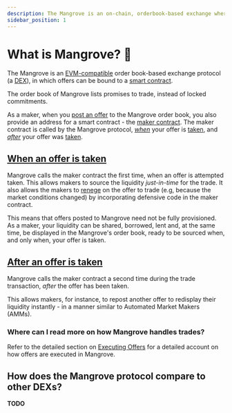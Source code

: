 ```yaml
---
description: The Mangrove is an on-chain, orderbook-based exchange where offers are code.
sidebar_position: 1
---
```



# What is Mangrove? 🌴

The Mangrove is an [EVM-compatible](https://ethereum.org/en/developers/docs/scaling/sidechains/#evm-compatibility) order book-based exchange protocol (a [DEX](https://ethereum.org/en/defi/)), in which offers can be bound to a [smart contract](https://ethereum.org/en/smart-contracts/).

The order book of Mangrove lists promises to trade, instead of locked commitments.

As a maker, when you [post an offer](technical-references/taking-and-making-offers/reactive-offer/README.md) to the Mangrove order book, you also provide an address for a smart contract - the [maker contract](technical-references/taking-and-making-offers/reactive-offer/maker-contract.md). The maker contract is called by the Mangrove protocol, [*when*](technical-references/taking-and-making-offers/reactive-offer/maker-contract.md#trade-execution) your offer is [taken](technical-references/taking-and-making-offers/taker-order/README.md), and [*after*](technical-references/taking-and-making-offers/reactive-offer/maker-contract.md#trade-posthook) your offer was [taken](technical-references/taking-and-making-offers/taker-order/README.md). 

## [When an offer is taken](technical-references/taking-and-making-offers/reactive-offer/maker-contract.md#trade-execution)

Mangrove calls the maker contract the first time, when an offer is attempted taken. This allows makers to source the liquidity *just-in-time* for the trade. It also allows the makers to [renege](explanations/taker-compensation) on the offer to trade (e.g, because the market conditions changed) by incorporating defensive code in the maker contract.

This means that offers posted to Mangrove need not be fully provisioned. As a maker, your liquidity can be shared, borrowed, lent and, at the same time, be displayed in the Mangrove's order book, ready to be sourced when, and only when, your offer is taken.

## [After an offer is taken](technical-references/taking-and-making-offers/reactive-offer/maker-contract.md#offer-post-hook)

Mangrove calls the maker contract a second time during the trade transaction, *after* the offer has been taken.

This allows makers, for instance, to repost another offer to redisplay their liquidity instantly - in a manner similar to Automated Market Makers (AMMs). 

### Where can I read more on how Mangrove handles trades?

Refer to the detailed section on [Executing Offers](technical-references/taking-and-making-offers/reactive-offer/executing-offers.md) for a detailed account on how offers are executed in Mangrove.


## How does the Mangrove protocol compare to other DEXs?

**TODO**
